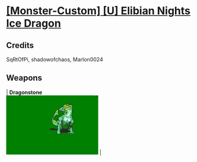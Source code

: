 # [\[Monster-Custom\] \[U\] Elibian Nights Ice Dragon](./)
## Credits

SqRtOfPi, shadowofchaos, Marlon0024

## Weapons

| <b>Dragonstone</b><br/><img alt="Dragonstone animation" src="./8.%20Dragonstone/Dragonstone.gif"/> |
